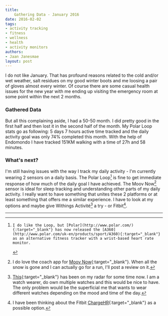 ```yaml
---
title:
    Gathering Data - January 2016
date: 2016-02-02
tags:
- activity tracking
- fitness
- wellness
- health
- activity monitors
authors:
- Jaan Janesmae
layout: post
---
```

I do not like January. That has profound reasons related to the cold and/or wet weather, salt residues on my good winter boots and me loosing a pair of gloves almost every winter. Of course there are some casual health issues for the new year with me ending up visiting the emergency room at some point within the next 2 months.

### Gathered Data

But all this complaining aside, I had a 50-50 month. I did pretty good in the first half and then lost it in the second half of the  month. My Polar Loop stats go as following: 5 days 7 hours  active time tracked and the daily activity goal was only 74% completed this month. With the help of Endomondo I have tracked 151KM walking with a time of 27h and 58 minutes.

### What's next?

I'm still having issues with the way I track my daily activity - I'm currently wearing 2 sensors on a daily basis. The Polar Loop[^loop] is fine to get immediate response of how much of the daily goal I have achieved. The Moov Now[^moov] sensor is ideal for sleep tracking and understanding other parts of my daily activity. I really want to have something that unites these 2 platforms or at least something that offers me a similar experience. I have to look at my options and maybe give Withings Activité[^activite] a try - or Fitbit[^fitbit].

---

[^loop]:    I do like the Loop, but [Polar](http://www.polar.com/){:target="_blank"} has now released the [A360](http://www.polar.com/uk-en/products/sport/A360){:target="_blank"} as an alternative fitness tracker with a wrist-based heart rate monitor.
[^moov]:  I do love the coach app for [Moov Now](http://welcome.moov.cc){:target="_blank"}. When all the snow is gone and I can actually go for a run, I'll post a review on it.
[^activite]:  [This](http://www.withings.com/eu/en/products/activite){:target="_blank"} has been on my radar for some time now. I am a watch wearer, do own multiple watches and this would be nice to have. The only problem would be the superficial me that wants to wear different watches depending on the mood and time of the day.
[^fitbit]:  I have been thinking about the Fitbit [ChargeHR](https://www.fitbit.com/eu/chargehr){:target="_blank"} as a possible option.

